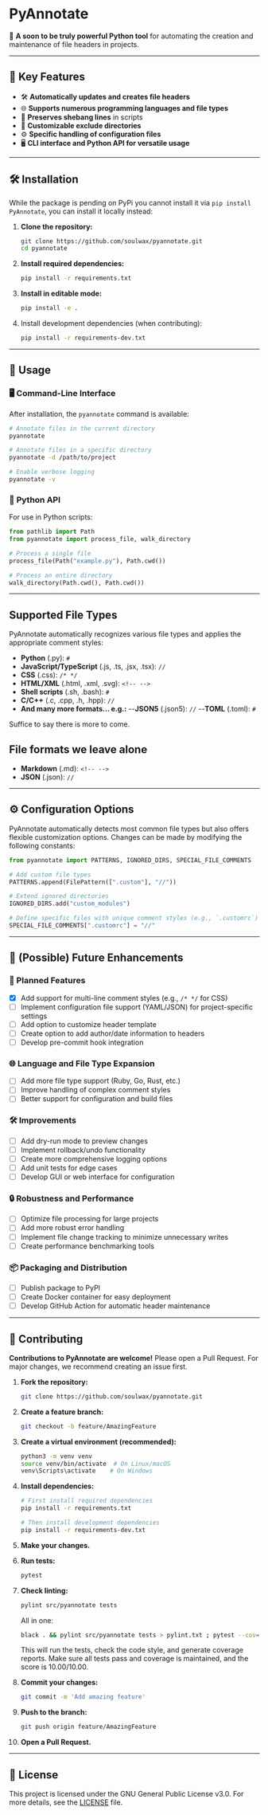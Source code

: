 # PyAnnotate

📜 **A soon to be truly powerful Python tool** for automating the creation and maintenance of file headers in projects.

---

## 🌟 Key Features

- 🛠️ **Automatically updates and creates file headers**
- 🌐 **Supports numerous programming languages and file types**
- 🔖 **Preserves shebang lines** in scripts
- 🚫 **Customizable exclude directories**
- ⚙️ **Specific handling of configuration files**
- 🖥️ **CLI interface and Python API for versatile usage**

---

## 🛠️ Installation

While the package is pending on PyPi you cannot install it via `pip install PyAnnotate`, you can install it locally instead:

1. **Clone the repository:**

   ```bash
   git clone https://github.com/soulwax/pyannotate.git
   cd pyannotate
   ```

2. **Install required dependencies:**

   ```bash
   pip install -r requirements.txt
   ```

3. **Install in editable mode:**

   ```bash
   pip install -e .
   ```

4. Install development dependencies (when contributing):

   ```bash
   pip install -r requirements-dev.txt
   ```

---

## 🚀 Usage

### 🖥️ **Command-Line Interface**

After installation, the `pyannotate` command is available:

```bash
# Annotate files in the current directory
pyannotate

# Annotate files in a specific directory
pyannotate -d /path/to/project

# Enable verbose logging
pyannotate -v
```

### 🐍 **Python API**

For use in Python scripts:

```python
from pathlib import Path
from pyannotate import process_file, walk_directory

# Process a single file
process_file(Path("example.py"), Path.cwd())

# Process an entire directory
walk_directory(Path.cwd(), Path.cwd())
```

---

## Supported File Types

PyAnnotate automatically recognizes various file types and applies the appropriate comment styles:

- **Python** (.py): `#`
- **JavaScript/TypeScript** (.js, .ts, .jsx, .tsx): `//`
- **CSS** (.css): `/* */`
- **HTML/XML** (.html, .xml, .svg): `<!-- -->`
- **Shell scripts** (.sh, .bash): `#`
- **C/C++** (.c, .cpp, .h, .hpp): `//`
- **And many more formats... e.g.:**
--**JSON5** (.json5): `//`
--**TOML** (.toml): `#`

Suffice to say there is more to come.

## File formats we leave alone

- **Markdown** (.md): `<!-- -->`
- **JSON** (.json): `//`

---

## ⚙️ Configuration Options

PyAnnotate automatically detects most common file types but also offers flexible customization options. Changes can be made by modifying the following constants:

```python
from pyannotate import PATTERNS, IGNORED_DIRS, SPECIAL_FILE_COMMENTS

# Add custom file types
PATTERNS.append(FilePattern([".custom"], "//"))

# Extend ignored directories
IGNORED_DIRS.add("custom_modules")

# Define specific files with unique comment styles (e.g., `.customrc`)
SPECIAL_FILE_COMMENTS[".customrc"] = "//"
```

---

## 🔮 (Possible) Future Enhancements

### 🚧 Planned Features

- [x] Add support for multi-line comment styles (e.g., `/* */` for CSS)
- [ ] Implement configuration file support (YAML/JSON) for project-specific settings
- [ ] Add option to customize header template
- [ ] Create option to add author/date information to headers
- [ ] Develop pre-commit hook integration

### 🌐 Language and File Type Expansion

- [ ] Add more file type support (Ruby, Go, Rust, etc.)
- [ ] Improve handling of complex comment styles
- [ ] Better support for configuration and build files

### 🛠️ Improvements

- [ ] Add dry-run mode to preview changes
- [ ] Implement rollback/undo functionality
- [ ] Create more comprehensive logging options
- [ ] Add unit tests for edge cases
- [ ] Develop GUI or web interface for configuration

### 🔒 Robustness and Performance

- [ ] Optimize file processing for large projects
- [ ] Add more robust error handling
- [ ] Implement file change tracking to minimize unnecessary writes
- [ ] Create performance benchmarking tools

### 📦 Packaging and Distribution

- [ ] Publish package to PyPI
- [ ] Create Docker container for easy deployment
- [ ] Develop GitHub Action for automatic header maintenance

---

## 🤝 Contributing

**Contributions to PyAnnotate are welcome!** Please open a Pull Request. For major changes, we recommend creating an issue first.

1. **Fork the repository:**

   ```bash
   git clone https://github.com/soulwax/pyannotate.git
   ```

2. **Create a feature branch:**

   ```bash
   git checkout -b feature/AmazingFeature
   ```

3. **Create a virtual environment (recommended):**

   ```bash
   python3 -m venv venv
   source venv/bin/activate  # On Linux/macOS
   venv\Scripts\activate    # On Windows
   ```

4. **Install dependencies:**

   ```bash
   # First install required dependencies
   pip install -r requirements.txt
   
   # Then install development dependencies
   pip install -r requirements-dev.txt
   ```

5. **Make your changes.**
6. **Run tests:**

   ```bash
   pytest
   ```

7. **Check linting:**

   ```bash
   pylint src/pyannotate tests
   ```

   All in one:

      ```bash
      black . && pylint src/pyannotate tests > pylint.txt ; pytest --cov=pyannotate tests/ > pytest.txt
      ```

   This will run the tests, check the code style, and generate coverage reports. Make sure all tests pass and coverage is maintained, and the score is 10.00/10.00.

8. **Commit your changes:**

   ```bash
   git commit -m 'Add amazing feature'
   ```

9. **Push to the branch:**

   ```bash
   git push origin feature/AmazingFeature
   ```

10. **Open a Pull Request.**

---

## 📜 License

This project is licensed under the GNU General Public License v3.0. For more details, see the [LICENSE](LICENSE) file.

